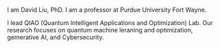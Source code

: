 I am David Liu, PhD. I am a professor at Purdue University Fort Wayne.

I lead QIAO (Quantum Intelligent Applications and Optimization) Lab.
Our research focuses on quantum machine leraning and optimization, gemerative AI, and Cybersecurity.

<!---
davidlearn/davidlearn is a ✨ special ✨ repository because its `README.md` (this file) appears on your GitHub profile.
You can click the Preview link to take a look at your changes.
--->
